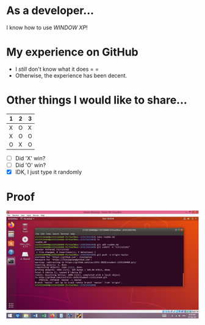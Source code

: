# As a developer...

I know how to use *WINDOW XP*!

# My experience on GitHub

* I _still_ don't know what it does = =
* Otherwise, the experience has been decent.

# Other things I would like to share...

1|2|3
-|-|-
X|O|X
X|O|O
O|X|O

- [ ] Did 'X' win?
- [ ] Did 'O' win?
- [x] IDK, I just type it randomly

# Proof

![I can't believe I spent over an hour on this](https://github.com/csci3251-2020/student-1155126460/blob/master/1155126460_YeungChiHo.jpg)
